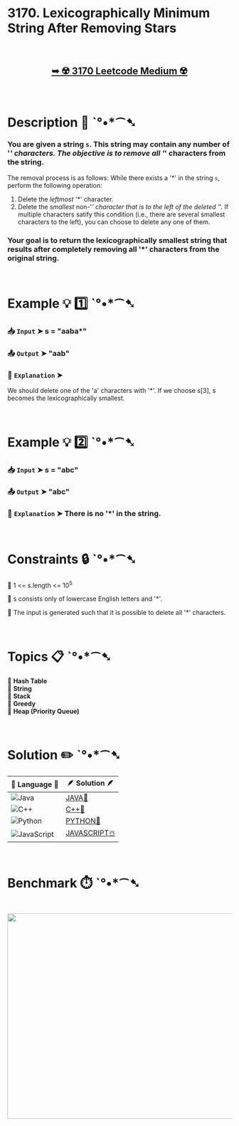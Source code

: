 # 3170. Lexicographically Minimum String After Removing Stars

</br>

<h2 align="center"> 

<a href="https://leetcode.com/problems/lexicographically-minimum-string-after-removing-stars/description/?envType=daily-question&envId=2025-06-07"><strong>➥ ☢️ 3170 Leetcode Medium ☢️ </strong></a>
</h2>

</br>

# Description 📜 ˋ°•*⁀➷

### You are given a string `s`. This string may contain any number of '*' characters. The objective is to remove *all* '*' characters from the string.

The removal process is as follows: While there exists a '*' in the string `s`, perform the following operation:

1. Delete the *leftmost* '*' character.
2.  Delete the *smallest* non-'*' character that is to the *left* of the deleted '*'. If multiple characters satify this condition (i.e., there are several smallest characters to the left), you can choose to delete any one of them.

### Your goal is to return the lexicographically smallest string that results after completely removing all '*' characters from the original string.

</br>

# Example 💡 1️⃣ ˋ°•*⁀➷

  ### 📥 `Input`  ➤ s = "aaba*"

  ### 📤 `Output`  ➤ "aab"

  ### 🔦 `Explanation`  ➤
We should delete one of the 'a' characters with '*'. If we choose s[3], s becomes the lexicographically smallest.

</br>

# Example 💡 2️⃣ ˋ°•*⁀➷

  ### 📥 `Input` ➤ s = "abc"

  ### 📤 `Output`  ➤ "abc"

  ### 🔦 `Explanation` ➤ There is no '*' in the string.

</br>

# Constraints 🔒 ˋ°•*⁀➷

🔹 1 <= s.length <= 10<sup>5</sup> </br>

🔹 s consists only of lowercase English letters and '*'. </br>

🔹 The input is generated such that it is possible to delete all '*' characters. </br>

</br>

# Topics 📋 ˋ°•*⁀➷

🔸 **Hash Table** </br>
🔸 **String** </br>
🔸 **Stack** </br>
🔸 **Greedy** </br>
🔸 **Heap (Priority Queue)** </br>

</br>

# Solution ✏️ ˋ°•*⁀➷

| 📒 Language 📒  | 🪶 Solution 🪶 |
| ------------- | ------------- |
|  ![Java](https://img.shields.io/badge/java-%23ED8B00.svg?style=for-the-badge&logo=openjdk&logoColor=white)  | [JAVA🍁]() |
|  ![C++](https://img.shields.io/badge/c++-%2300599C.svg?style=for-the-badge&logo=c%2B%2B&logoColor=white)  | [C++🎲]()  |
|  ![Python](https://img.shields.io/badge/python-3670A0?style=for-the-badge&logo=python&logoColor=ffdd54)    | [PYTHON🍰]() |
| ![JavaScript](https://img.shields.io/badge/javascript-%23323330.svg?style=for-the-badge&logo=javascript&logoColor=%23F7DF1E)   | [JAVASCRIPT☃️]() |

</br>

# Benchmark ⏱️ ˋ°•*⁀➷

<h1  align="center" >

<img src ="https://github.com/user-attachments/assets/d30dc9de-409b-4fc2-a9af-318ec6055ad5" width = "700px" height="462px" />

</h1>
